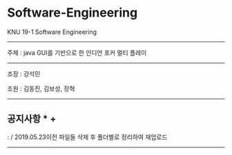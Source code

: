 # Software-Engineering
KNU 19-1 Software Engineering

***************************************************************

주제 : java GUI를 기반으로 한 인디언 포커 멀티 플레이

***************************************************************

조장 : 강석민

조원 : 김동진, 김보성, 장혁

***************************************************************
공지사항
*
+
-
:
/
2019.05.23이전 파일들 삭제 후 폴더별로 정리하여 재업로드
***************************************************************
